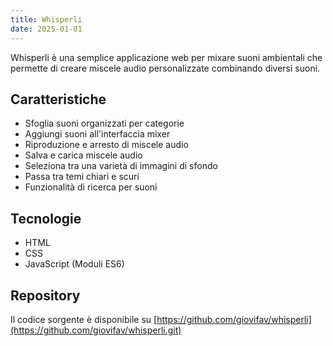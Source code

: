 ```yaml
---
title: Whisperli
date: 2025-01-01
---
```


Whisperli è una semplice applicazione web per mixare suoni ambientali che permette di creare miscele audio personalizzate combinando diversi suoni.

## Caratteristiche

- Sfoglia suoni organizzati per categorie
- Aggiungi suoni all'interfaccia mixer
- Riproduzione e arresto di miscele audio
- Salva e carica miscele audio
- Seleziona tra una varietà di immagini di sfondo
- Passa tra temi chiari e scuri
- Funzionalità di ricerca per suoni

## Tecnologie

- HTML
- CSS
- JavaScript (Moduli ES6)

## Repository

Il codice sorgente è disponibile su [https://github.com/giovifav/whisperli](https://github.com/giovifav/whisperli.git)
